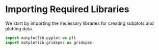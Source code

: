 # Importing Required Libraries

We start by importing the necessary libraries for creating subplots and plotting data.

```python
import matplotlib.pyplot as plt
import matplotlib.gridspec as gridspec
```
